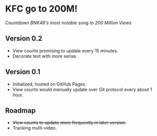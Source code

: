 # KFC go to 200M!
*Countdown BNK48's most notable song to 200 Million Views*

## Version 0.2
- View counts promising to update every 15 minutes.
- Decorate text with more sense.

## Version 0.1
- Initialized, hosted on GitHub Pages.
- View counts would manually update over Git protocol every about 1 hour.

## Roadmap
- ~~View counts to update more frequently in later version.~~
- Tracking multi-video.
